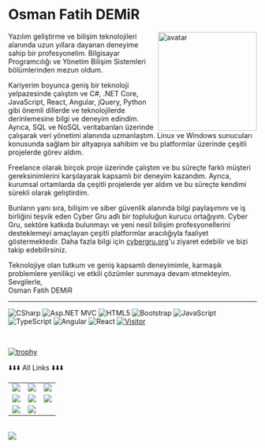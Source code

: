 # Osman Fatih DEMiR
<img align="right" alt="avatar" width="200" src="me.jpg"> 

Yazılım geliştirme ve bilişim teknolojileri alanında uzun yıllara dayanan deneyime sahip bir profesyonelim. Bilgisayar Programcılığı ve Yönetim Bilişim Sistemleri bölümlerinden mezun oldum.

Kariyerim boyunca geniş bir teknoloji yelpazesinde çalıştım ve C#, .NET Core, JavaScript, React, Angular, jQuery, Python gibi önemli dillerde ve teknolojilerde derinlemesine bilgi ve deneyim edindim. Ayrıca, SQL ve NoSQL veritabanları üzerinde çalışarak veri yönetimi alanında uzmanlaştım. Linux ve Windows sunucuları konusunda sağlam bir altyapıya sahibim ve bu platformlar üzerinde çeşitli projelerde görev aldım.

Freelance olarak birçok proje üzerinde çalıştım ve bu süreçte farklı müşteri gereksinimlerini karşılayarak kapsamlı bir deneyim kazandım. Ayrıca, kurumsal ortamlarda da çeşitli projelerde yer aldım ve bu süreçte kendimi sürekli olarak geliştirdim.

Bunların yanı sıra, bilişim ve siber güvenlik alanında bilgi paylaşımını ve iş birliğini teşvik eden Cyber Gru adlı bir topluluğun kurucu ortağıyım. Cyber Gru, sektöre katkıda bulunmayı ve yeni nesil bilişim profesyonellerini desteklemeyi amaçlayan çeşitli platformlar aracılığıyla faaliyet göstermektedir. Daha fazla bilgi için <a href="https://cybergru.org/">cybergru.org</a>'u ziyaret edebilir ve bizi takip edebilirsiniz.

Teknolojiye olan tutkum ve geniş kapsamlı deneyimimle, karmaşık problemlere yenilikçi ve etkili çözümler sunmaya devam etmekteyim.<br/>
Sevgilerle,<br/>
Osman Fatih DEMiR
<hr />

![CSharp](https://img.shields.io/badge/C%23-.NET%20CORE-green)
![Asp.NET MVC](https://img.shields.io/badge/C%23-Asp.Net%20MVC-blue)
![HTML5](https://img.shields.io/badge/-NoSQL-E34F26?style=flat&logo=NoSQL&logoColor=fff)
![Bootstrap](https://img.shields.io/badge/-Bootstrap-563D7C?style=flat&logo=bootstrap&logoColor=fff)
![JavaScript](https://img.shields.io/badge/-JavaScript-913131?style=flat&logo=javascript&labelColor=ffff)
![TypeScript](https://img.shields.io/badge/-TypeScript-007ACC?style=flat&logo=typescript&logoColor=fff)
![Angular](https://img.shields.io/badge/-Angular-DD0031?style=flat&logo=angular&logoColor=fff)
![React](https://img.shields.io/badge/React-20232A?style=flat&logo=react&logoColor=FFFF99)
[![Visitor](https://visitor-badge.laobi.icu/badge?page_id=osmanfatihdemir.osmanfatihdemir)](#)

<br/>

[![trophy](https://github-profile-trophy.vercel.app/?username=osmanfatihdemir&theme=onedark&row=2&column=3)](https://github.com/ryo-ma/github-profile-trophy)



<table class="center">
<tr> 
          ⬇️⬇️⬇️ All Links ⬇️⬇️⬇️
 </tr>
<tr>
  <td><a href="https://www.youtube.com/channel/UC4vFiAfS2tlKInMC3-GY7RQ/featured">
<img src="https://img.shields.io/badge/YouTube-FF0000?style=for-the-badge&logo=youtube&logoColor=white">
</a> 
<td><a href="https://twitch.tv/">
<img src="https://img.shields.io/badge/Twitch-9146FF?style=for-the-badge&logo=twitch&logoColor=white">
</a>
<td><a href="#">
<img src="https://img.shields.io/badge/Discord-7289DA?style=for-the-badge&logo=discord&logoColor=white">
  </a> </tr>
  <tr>
<td><a href="https://instagram.com/">
<img src="https://img.shields.io/badge/Instagram-E4405F?style=for-the-badge&logo=instagram&logoColor=white">
</a> 
<td><a href="https://twitter.com/1boole">
<img src="https://img.shields.io/badge/Twitter-1DA1F2?style=for-the-badge&logo=twitter&logoColor=white">
</a>
<td><a href="https://github.com/1boole">
<img src="https://img.shields.io/badge/GitHub-100000?style=for-the-badge&logo=github&logoColor=white">
  </a> </tr>
  <tr>
<td><a href="https://www.linkedin.com/in/osman-fatih-demir/">
<img src="https://img.shields.io/badge/LinkedIn-0077B5?style=for-the-badge&logo=linkedin&logoColor=white">
</a> 
<td><a href="#">
<img src="https://img.shields.io/badge/Gmail-D14836?style=for-the-badge&logo=gmail&logoColor=white">
  </tr>
</table>

</br>


<img align="left" src="https://github-readme-stats.vercel.app/api?username=osmanfatihdemir&theme=blue-green">

<br/><br/>




